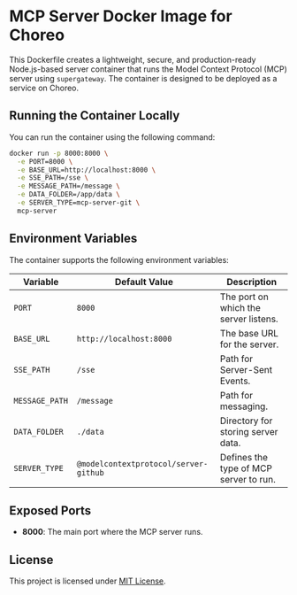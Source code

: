 # MCP Server Docker Image for Choreo

This Dockerfile creates a lightweight, secure, and production-ready Node.js-based server container that runs the Model Context Protocol (MCP) server using `supergateway`. The container is designed to be deployed as a service on Choreo.

## Running the Container Locally
You can run the container using the following command:

```sh
docker run -p 8000:8000 \
  -e PORT=8000 \
  -e BASE_URL=http://localhost:8000 \
  -e SSE_PATH=/sse \
  -e MESSAGE_PATH=/message \
  -e DATA_FOLDER=/app/data \
  -e SERVER_TYPE=mcp-server-git \
  mcp-server
```

## Environment Variables
The container supports the following environment variables:

| Variable      | Default Value              | Description |
|--------------|--------------------------|-------------|
| `PORT`       | `8000`                   | The port on which the server listens. |
| `BASE_URL`   | `http://localhost:8000`  | The base URL for the server. |
| `SSE_PATH`   | `/sse`                    | Path for Server-Sent Events. |
| `MESSAGE_PATH` | `/message`              | Path for messaging. |
| `DATA_FOLDER` | `./data`                 | Directory for storing server data. |
| `SERVER_TYPE` | `@modelcontextprotocol/server-github`         | Defines the type of MCP server to run. |


## Exposed Ports
- **8000**: The main port where the MCP server runs.

## License
This project is licensed under [MIT License](LICENSE).

